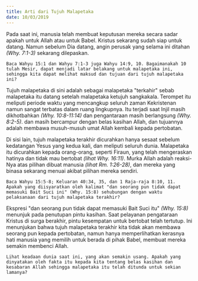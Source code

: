 ```yaml
---
title: Arti dari Tujuh Malapetaka
date: 10/03/2019
---
```


Pada saat ini, manusia telah membuat keputusan mereka secara sadar apakah untuk Allah atau untuk Babel. Kristus sekarang sudah siap untuk datang. Namun sebelum Dia datang, angin perusak yang selama ini ditahan _(Why. 7:1-3)_ sekarang dilepaskan.

`Baca Wahyu 15:1 dan Wahyu 7:1-3 juga Wahyu 14:9, 10. Bagaimanakah 10 tulah Mesir, dapat menjadi latar belakang untuk malapetaka ini, sehingga kita dapat melihat maksud dan tujuan dari tujuh malapetaka ini?`

Tujuh malapetaka di sini adalah sebagai malapetaka "terkahir" sebab malapetaka itu datang setelah malapetaka ketujuh sangkakala. Terompet itu meliputi periode waktu yang mencangkup seluruh zaman Kekristenan namun sangat terbatas dalam ruang lingkupnya. Itu terjadi saat Injil masih dikhotbahkan _(Why. 10:8-11:14)_ dan pengantaraan masih berlangsung _(Why. 8:2-5)_. dan masih bercampur dengan belas kasihan Allah, dan tujuannya adalah membawa musuh-musuh umat Allah kembali kepada pertobatan.

Di sisi lain, tujuh malapetaka terakhir dicurahkan hanya sesaat sebelum kedatangan Yesus yang kedua kali, dan meliputi seluruh dunia. Malapetaka itu dicurahkan kepada orang-orang, seperti Firaun, yang telah mengeraskan hatinya dan tidak mau bertobat _(lihat Why. 16:11)_. Murka Allah adalah reaksi-Nya atas pilihan dibuat manusia _(lihat Rm. 1:26-28)_, dan mereka yang binasa sekarang menuai akibat pilihan mereka sendiri.

`Baca Wahyu 15:5-8; Keluaran 40:34, 35, dan 1 Raja-raja 8:10, 11. Apakah yang diisyaratkan oleh kalimat "dan seorang pun tidak dapat memasuki Bait Suci ini" (Why. 15:8) sehubungan dengan waktu pelaksanaan dari tujuh malapetaka terakhir?`

Ekspresi "dan seorang pun tidak dapat memasuki Bait Suci itu" _(Why. 15:8)_ menunjuk pada penutupan pintu kasihan. Saat pelayanan pengataraan Kristus di surga berakhir, pintu kesempatan untuk bertobat telah tertutup. Ini menunjukan bahwa tujuh malapetaka terakhir kita tidak akan membawa seorang pun kepada pertobatan, namun hanya memperlihatkan kerasnya hati manusia yang memilih untuk berada di pihak Babel, membuat mereka semakin membenci Allah.

`Lihat keadaan dunia saat ini, yang akan semakin usang. Apakah yang dinyatakan oleh fakta itu kepada kita tentang belas kasihan dan kesabaran Allah sehingga malapetaka itu telah ditunda untuk sekian lamanya?`